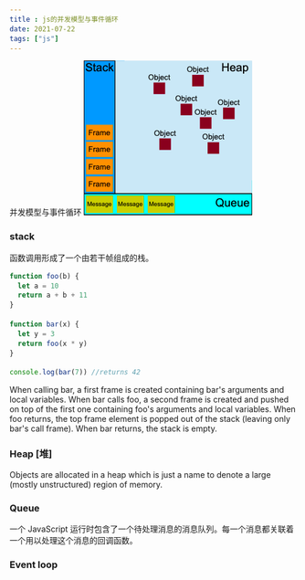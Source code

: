 ```yaml
---
title : js的并发模型与事件循环
date: 2021-07-22
tags: ["js"]
---
```

<!--more-->


并发模型与事件循环
![img.png](img.png)

### stack
函数调用形成了一个由若干帧组成的栈。
```javascript
function foo(b) {
  let a = 10
  return a + b + 11
}

function bar(x) {
  let y = 3
  return foo(x * y)
}

console.log(bar(7)) //returns 42
```
When calling bar, a first frame is created containing bar's arguments and local variables. When bar calls foo, a second frame is created and pushed on top of the first one containing foo's arguments and local variables. When foo returns, the top frame element is popped out of the stack (leaving only bar's call frame). When bar returns, the stack is empty.
### Heap [堆]
Objects are allocated in a heap which is just a name to denote a large (mostly unstructured) region of memory.
### Queue
一个 JavaScript 运行时包含了一个待处理消息的消息队列。每一个消息都关联着一个用以处理这个消息的回调函数。
### Event loop
